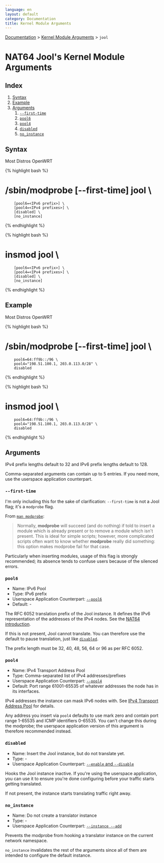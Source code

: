 ```yaml
---
language: en
layout: default
category: Documentation
title: Kernel Module Arguments
---
```


[Documentation](documentation.html) > [Kernel Module Arguments](documentation.html#kernel-module-arguments) > `jool`

# NAT64 Jool's Kernel Module Arguments

## Index

1. [Syntax](#syntax)
2. [Example](#example)
3. [Arguments](#arguments)
	1. [`--first-time`](#--first-time)
	1. [`pool6`](#pool6)
	2. [`pool4`](#pool4)
	3. [`disabled`](#disabled)
	4. [`no_instance`](#noinstance)

## Syntax

<div class="distro-menu">
	<span class="distro-selector" onclick="showDistro(this);">Most Distros</span>
	<span class="distro-selector" onclick="showDistro(this);">OpenWRT</span>
</div>

<!-- Most Distros -->
{% highlight bash %}
# /sbin/modprobe [--first-time] jool \
		[pool6=<IPv6 prefix>] \
		[pool4=<IPv4 prefixes>] \
		[disabled] \
		[no_instance]
{% endhighlight %}

<!-- OpenWRT -->
{% highlight bash %}
# insmod jool \
		[pool6=<IPv6 prefix>] \
		[pool4=<IPv4 prefixes>] \
		[disabled] \
		[no_instance]
{% endhighlight %}

## Example

<div class="distro-menu">
	<span class="distro-selector" onclick="showDistro(this);">Most Distros</span>
	<span class="distro-selector" onclick="showDistro(this);">OpenWRT</span>
</div>

<!-- Most Distros -->
{% highlight bash %}
# /sbin/modprobe [--first-time] jool \
		pool6=64:ff9b::/96 \
		pool4="198.51.100.1, 203.0.113.0/28" \
		disabled
{% endhighlight %}

<!-- Most Distros -->
{% highlight bash %}
# insmod jool \
		pool6=64:ff9b::/96 \
		pool4="198.51.100.1, 203.0.113.0/28" \
		disabled
{% endhighlight %}

## Arguments

IPv4 prefix lengths default to 32 and IPv6 prefix lengths default to 128.

Comma-separated arguments can contain up to 5 entries. If you need more, use the userspace application counterpart.

### `--first-time`

I'm only including this for the sake of clarification: `--first-time` is not a Jool flag; it's a `modprobe` flag.

From [`man modprobe`](https://linux.die.net/man/8/modprobe):

> Normally, **modprobe** will succeed (and do nothing) if told to insert a module which is already present or to remove a module which isn't present. This is ideal for simple scripts; however, more complicated scripts often want to know whether **modprobe** really did something: this option makes modprobe fail for that case. 

Particularly when inserting modules, usage of this flag is strongly recommended; its absence tends to confuse users because of the silenced errors.

### `pool6`

- Name: IPv6 Pool
- Type: IPv6 prefix
- Userspace Application Counterpart: [`--pool6`](usr-flags-pool6.html)
- Default: -

The RFC 6052 translation prefix of the Jool instance. It defines the IPv6 representation of the addresses of the IPv4 nodes. See the [NAT64 introduction](intro-xlat.html#stateful-nat64).

If this is not present, Jool cannot translate. You can therefore use the default to pause translation, just like [`disabled`](#disabled).

The prefix length must be 32, 40, 48, 56, 64 or 96 as per RFC 6052.

### `pool4`

- Name: IPv4 Transport Address Pool
- Type: Comma-separated list of IPv4 addresses/prefixes
- Userspace Application Counterpart: [`--pool4`](usr-flags-pool4.html)
- Default: Port range 61001-65535 of whatever addresses the node has in its interfaces.

IPv4 addresses the instance can mask IPv6 nodes with. See [IPv4 Transport Address Pool](pool4.html) for details.

Any address you insert via `pool4` defaults to use mark zero and contain port range 1-65535 and ICMP identifiers 0-65535. You can't change this during the modprobe; the userspace application version of this argument is therefore recommended instead.

### `disabled`

- Name: Insert the Jool instance, but do not translate yet.
- Type: -
- Userspace Application Counterpart: [`--enable` and `--disable`](usr-flags-global.html#--enable---disable)

Hooks the Jool instance inactive. If you're using the userspace application, you can use it to ensure you're done configuring before your traffic starts getting translated.

If not present, the instance starts translating traffic right away.

### `no_instance`

- Name: Do not create a translator instance
- Type: -
- Userspace Application Counterpart: [`--instance --add`](usr-flags-instance.html)

Prevents the modprobe from hooking a translator instance on the current network namespace.

`no_instance` invalidates the rest of the arguments since all of them are intended to configure the default instance.

